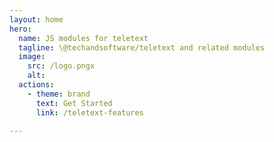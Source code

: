 ```yaml
---
layout: home
hero:
  name: JS modules for teletext
  tagline: \@techandsoftware/teletext and related modules
  image:
    src: /logo.pngx
    alt: 
  actions:
    - theme: brand
      text: Get Started
      link: /teletext-features

---
```

